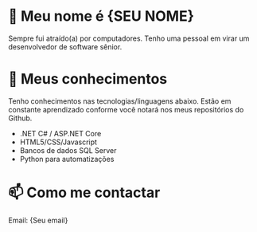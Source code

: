 # 👋 Meu nome é {SEU NOME}

Sempre fui atraído(a) por computadores. Tenho uma pessoal em virar um desenvolvedor de software sênior.

# 👀 Meus conhecimentos

Tenho conhecimentos nas tecnologias/linguagens abaixo. Estão em constante aprendizado conforme você notará nos meus repositórios do Github.

* .NET C# / ASP.NET Core
* HTML5/CSS/Javascript
* Bancos de dados SQL Server
* Python para automatizações

# 📫 Como me contactar

Email: {Seu email}
